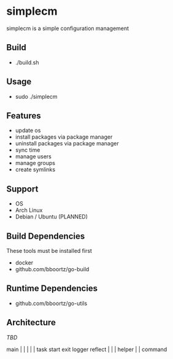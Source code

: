 # simplecm
simplecm is a simple configuration management

## Build

* ./build.sh

## Usage

* sudo ./simplecm

## Features

* update os
* install packages via package manager
* uninstall packages via package manager
* sync time
* manage users
* manage groups
* create symlinks

## Support

* OS
 * Arch Linux
 * Debian / Ubuntu (PLANNED)

## Build Dependencies

These tools must be installed first

* docker
* github.com/bboortz/go-build 

## Runtime Dependencies

* github.com/bboortz/go-utils

## Architecture

*TBD*
   
main
|			|	|	|	|
task			start	exit	logger	reflect
|	|
|	helper
|	|
command

